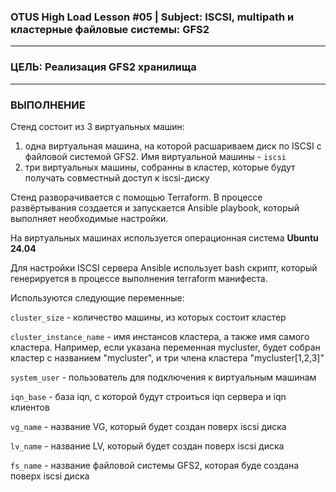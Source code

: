 ### OTUS High Load Lesson #05 | Subject: ISCSI, multipath и кластерные файловые системы: GFS2 
---------------------------
### ЦЕЛЬ: Реализация GFS2 хранилища 
---------------------------
### ВЫПОЛНЕНИЕ

Стенд состоит из 3 виртуальных машин: 
1. одна виртуальная машина, на которой расшариваем диск по ISCSI с файловой системой GFS2. Имя виртуальной машины - `iscsi`
2. три виртуальных машины, собранны в кластер, которые будут получать совместный доступ к iscsi-диску

Стенд разворачивается с помощью Terraform. В процессе развёртывания создается и запускается Ansible playbook, который выполняет необходимые настройки.

На виртуальных машинах используется операционная система __Ubuntu 24.04__

Для настройки ISCSI сервера Ansible использует bash скрипт, который генерируется в процессе выполнения terraform манифеста.

Используются следующие переменные:

`cluster_size` - количество машины, из которых состоит кластер

`cluster_instance_name` - имя инстансов кластера, а также имя самого кластера. Например, если указана переменная mycluster, будет собран кластер с названием "mycluster", и три члена кластера "mycluster[1,2,3]"

`system_user` - пользователь для подключения к виртуальным машинам

`iqn_base` - база iqn, с которой будут строиться iqn сервера и iqn клиентов

`vg_name` - название VG, который будет создан поверх iscsi диска

`lv_name` - название LV, который будет создан поверх iscsi диска

`fs_name` - название файловой системы GFS2, которая буде создана поверх iscsi диска

